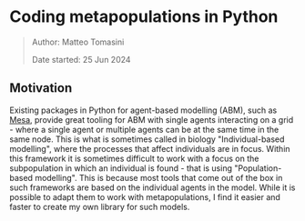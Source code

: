 # Coding metapopulations in Python

> Author: Matteo Tomasini
>
> Date started: 25 Jun 2024

## Motivation

Existing packages in Python for agent-based modelling (ABM), such as [Mesa](https://mesa.readthedocs.io/en/stable/), provide great tooling for ABM with single agents interacting on a grid - where a single agent or multiple agents can be at the same time in the same node. This is what is sometimes called in biology "Individual-based modelling", where the processes that affect individuals are in focus. Within this framework it is sometimes difficult to work with a focus on the subpopulation in which an individual is found - that is using "Population-based modelling". This is because most tools that come out of the box in such frameworks are based on the individual agents in the model. While it is possible to adapt them to work with metapopulations, I find it easier and faster to create my own library for such models.